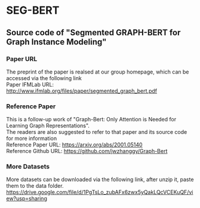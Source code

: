 # SEG-BERT

## Source code of "Segmented GRAPH-BERT for Graph Instance Modeling"

### Paper URL

The preprint of the paper is realsed at our group homepage, which can be accessed via the following link<br>
Paper IFMLab URL: http://www.ifmlab.org/files/paper/segmented_graph_bert.pdf

### Reference Paper

This is a follow-up work of "Graph-Bert: Only Attention is Needed for Learning Graph Representations".<br>
The readers are also suggested to refer to that paper and its source code for more information<br>
Reference Paper URL: https://arxiv.org/abs/2001.05140  <br>
Reference Github URL: https://github.com/jwzhanggy/Graph-Bert  <br>

### More Datasets
More datasets can be downloaded via the following link, after unzip it, paste them to the data folder.<br>
https://drive.google.com/file/d/1PgTsLo_zubAFx6zwx5yQakLQcVCEKuQF/view?usp=sharing

